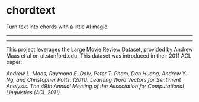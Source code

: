 # chordtext
Turn text into chords with a little AI magic.

---

---
This project leverages the Large Movie Review Dataset, provided by Andrew Maas et al on ai.stanford.edu. This dataset was introduced in their 2011 ACL paper:

*Andrew L. Maas, Raymond E. Daly, Peter T. Pham, Dan Huang, Andrew Y. Ng, and Christopher Potts. (2011). Learning Word Vectors for Sentiment Analysis. The 49th Annual Meeting of the Association for Computational Linguistics (ACL 2011).*
